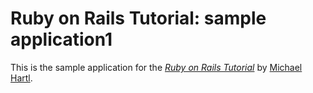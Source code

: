 # Ruby on Rails Tutorial: sample application1

This is the sample application for
the [*Ruby on Rails Tutorial*](http://railstutorial.org/)
by [Michael Hartl](http://michaelhartl.com/).